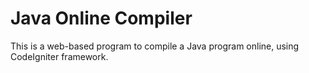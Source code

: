 # Java Online Compiler

This is a web-based program to compile a Java program online, using CodeIgniter framework.
